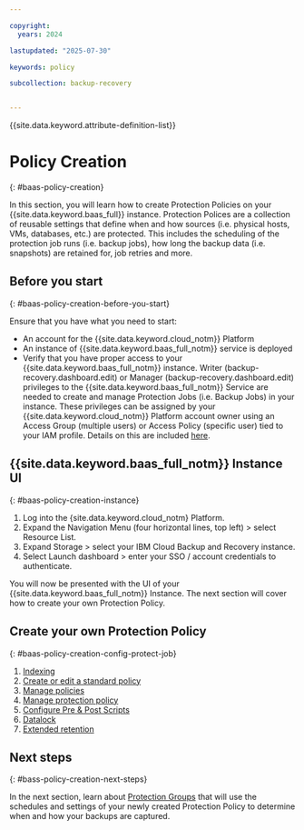 ```yaml
---

copyright:
  years: 2024

lastupdated: "2025-07-30"

keywords: policy

subcollection: backup-recovery


---
```


{{site.data.keyword.attribute-definition-list}}

# Policy Creation
{: #baas-policy-creation}

In this section, you will learn how to create Protection Policies on your {{site.data.keyword.baas_full}} instance. Protection Polices are a collection of reusable settings that define when and how sources (i.e. physical hosts, VMs, databases, etc.) are protected. This includes the scheduling of the protection job runs (i.e. backup jobs), how long the backup data (i.e. snapshots) are retained for, job retries and more.

## Before you start
{: #baas-policy-creation-before-you-start}

Ensure that you have what you need to start:

- An account for the {{site.data.keyword.cloud_notm}} Platform
- An instance of {{site.data.keyword.baas_full_notm}} service is deployed
- Verify that you have proper access to your {{site.data.keyword.baas_full_notm}} instance. Writer (backup-recovery.dashboard.edit) or Manager (backup-recovery.dashboard.edit) privileges to the {{site.data.keyword.baas_full_notm}} Service are needed to create and manage Protection Jobs (i.e. Backup Jobs) in your instance. These privileges can be assigned by your {{site.data.keyword.cloud_notm}} Platform account owner using an Access Group (multiple users) or Access Policy (specific user) tied to your IAM profile. Details on this are included [here](/docs/backup-recovery?topic=backup-recovery-iam-docs-template&interface=ui).

## {{site.data.keyword.baas_full_notm}} Instance UI
{: #baas-policy-creation-instance}

1. Log into the {site.data.keyword.cloud_notm} Platform.
2. Expand the Navigation Menu (four horizontal lines, top left) > select Resource List.
3. Expand Storage > select your IBM Cloud Backup and Recovery instance.
4. Select Launch dashboard > enter your SSO / account credentials to authenticate.

You will now be presented with the UI of your {{site.data.keyword.baas_full_notm}} Instance. The next section will cover how to create your own Protection Policy.

## Create your own Protection Policy
{: #baas-policy-creation-config-protect-job}

1. [Indexing](/docs/backup-recovery?topic=backup-recovery-customize_indexing)
2. [Create or edit a standard policy](/docs/backup-recovery?topic=backup-recovery-create_or_edit_a_standard_policy)
3. [Manage policies](/docs/backup-recovery?topic=backup-recovery-manage_policies)
4. [Manage protection policy](/docs/backup-recovery?topic=backup-recovery-manage_protection_policy)
5. [Configure Pre & Post Scripts](/docs/backup-recovery?topic=backup-recovery-configure-pre-post-scripts)
6. [Datalock](/docs/backup-recovery?topic=backup-recovery-datalock)
7. [Extended retention](/docs/backup-recovery?topic=backup-recovery-extended_retention)

## Next steps
{: #bass-policy-creation-next-steps}

In the next section, learn about [Protection Groups](/docs/backup-recovery?topic=backup-recovery-protection-groups) that will use the schedules and settings of your newly created Protection Policy to determine when and how your backups are captured.
